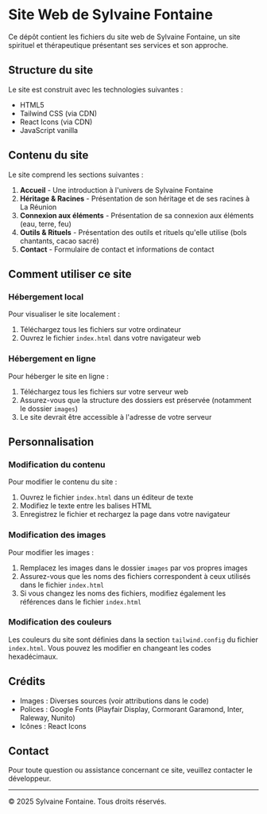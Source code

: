 # Site Web de Sylvaine Fontaine

Ce dépôt contient les fichiers du site web de Sylvaine Fontaine, un site spirituel et thérapeutique présentant ses services et son approche.

## Structure du site

Le site est construit avec les technologies suivantes :
- HTML5
- Tailwind CSS (via CDN)
- React Icons (via CDN)
- JavaScript vanilla

## Contenu du site

Le site comprend les sections suivantes :
1. **Accueil** - Une introduction à l'univers de Sylvaine Fontaine
2. **Héritage & Racines** - Présentation de son héritage et de ses racines à La Réunion
3. **Connexion aux éléments** - Présentation de sa connexion aux éléments (eau, terre, feu)
4. **Outils & Rituels** - Présentation des outils et rituels qu'elle utilise (bols chantants, cacao sacré)
5. **Contact** - Formulaire de contact et informations de contact

## Comment utiliser ce site

### Hébergement local

Pour visualiser le site localement :
1. Téléchargez tous les fichiers sur votre ordinateur
2. Ouvrez le fichier `index.html` dans votre navigateur web

### Hébergement en ligne

Pour héberger le site en ligne :
1. Téléchargez tous les fichiers sur votre serveur web
2. Assurez-vous que la structure des dossiers est préservée (notamment le dossier `images`)
3. Le site devrait être accessible à l'adresse de votre serveur

## Personnalisation

### Modification du contenu

Pour modifier le contenu du site :
1. Ouvrez le fichier `index.html` dans un éditeur de texte
2. Modifiez le texte entre les balises HTML
3. Enregistrez le fichier et rechargez la page dans votre navigateur

### Modification des images

Pour modifier les images :
1. Remplacez les images dans le dossier `images` par vos propres images
2. Assurez-vous que les noms des fichiers correspondent à ceux utilisés dans le fichier `index.html`
3. Si vous changez les noms des fichiers, modifiez également les références dans le fichier `index.html`

### Modification des couleurs

Les couleurs du site sont définies dans la section `tailwind.config` du fichier `index.html`. Vous pouvez les modifier en changeant les codes hexadécimaux.

## Crédits

- Images : Diverses sources (voir attributions dans le code)
- Polices : Google Fonts (Playfair Display, Cormorant Garamond, Inter, Raleway, Nunito)
- Icônes : React Icons

## Contact

Pour toute question ou assistance concernant ce site, veuillez contacter le développeur.

---

© 2025 Sylvaine Fontaine. Tous droits réservés.


